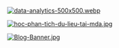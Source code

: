 [![data-analytics-500x500.webp](https://i.postimg.cc/NMdDmS2D/data-analytics-500x500.webp)](https://postimg.cc/FdJ0QPZk)




[![hoc-phan-tich-du-lieu-tai-mda.jpg](https://i.postimg.cc/8c0VKZ9B/hoc-phan-tich-du-lieu-tai-mda.jpg)](https://postimg.cc/PvYcNQtP)

[![Blog-Banner.jpg](https://i.postimg.cc/5N2qWbk2/Blog-Banner.jpg)](https://postimg.cc/bd42Qch7)

          


  
                                                              
                                                              
                                                                                                               
                                                                            
